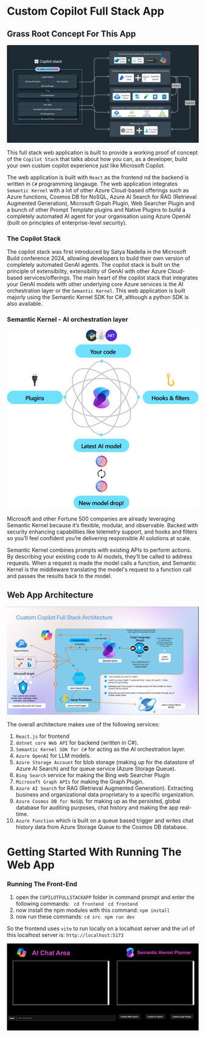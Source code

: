 # Custom Copilot Full Stack App

## Grass Root Concept For This App
![Alt text](https://github.com/kuljotSB/assets/blob/main/copilot%20stack.png?raw=true)

This full stack web application is built to provide a working proof of concept of the `Copilot Stack` that talks about how you can, as a developer, build your own custom copilot experience just like Microsoft Copilot. 

The web application is built with `React` as the frontend nd the backend is written in `C#` programming langauge. The web application integrates `Semantic Kernel` with a lot of other Azure Cloud-based offerings such as Azure functions, Cosmos DB for NoSQL, Azure AI Search for RAG (Retrieval Augmented Generation), Microsoft Grpah Plugin, Web Searcher Plugin and a bunch of other Prompt Template plugins and Native Plugins to build a completely automated AI agent for your organisation using Azure OpenAI (built on principles of enterprise-level security). 

### The Copilot Stack
The copilot stack was first introduced by Satya Nadella in the Microsoft Build conference 2024, allowiing developers to build their own version of completely automated GenAI agents. The copilot stack is built on the principle of extensibility, extensibility of GenAI with other Azure Cloud-based services/offerings. The main heart of the copilot stack that integrates your GenAI models with other underlying core Azure services is the AI orchestration layer or the `Semantic Kernel`. This web application is built majorly using the Semantic Kernel SDK for C#, although a python SDK is also available.

### Semantic Kernel - AI orchestration layer
![Alt text](https://github.com/kuljotSB/assets/blob/main/enterprise-ready.png?raw=true)

Microsoft and other Fortune 500 companies are already leveraging Semantic Kernel because it’s flexible, modular, and observable. Backed with security enhancing capabilities like telemetry support, and hooks and filters so you’ll feel confident you’re delivering responsible AI solutions at scale. 

Semantic Kernel combines prompts with existing APIs to perform actions. By describing your existing code to AI models, they’ll be called to address requests. When a request is made the model calls a function, and Semantic Kernel is the middleware translating the model's request to a function call and passes the results back to the model.

## Web App Architecture 
![Alt text](https://github.com/kuljotSB/assets/blob/main/Screenshot%202024-07-10%20135848.png?raw=true)

The overall architecture makes use of the following services:
1) `React.js` for frontend
2) `dotnet core Web API` for backend (written in C#).
3) `Semantic Kernel SDK for C#` for acting as the AI orchestration layer.
4) `Azure OpenAI` for LLM models.
5) `Azure Storage Account` for blob storage (making up for the datastore of Azure AI Search) and for queue service (Azure Storage Queue).
6) `Bing Search` service for making the Bing web Searcher Plugin
7) `Microsoft Graph APIs` for making the Graph Plugin.
8) `Azure AI Search` for RAG (Retrieval Augmented Generation). Extracting business and organizational data proprietary to a specific organization.
9) `Azure Cosmos DB for NoSQL` for making up as the persisted, global database for auditing purposes, chat history and making the app real-time.
10) `Azure Function` which is built on a queue based trigger and writes chat history data from Azure Storage Queue to the Cosmos DB database.

# Getting Started With Running The Web App

### Running The Front-End

1) open the `COPILOTFULLSTACKAPP` folder in command prompt and enter the following commands:
    ` cd frontend`
    ` cd frontend`
2) now install the npm modules with this command:
   ` npm install `
3) now run these commands:
   `cd src`
   ` npm run dev`

So the frontend uses `vite` to run locally on a localhost server and the url of this localhost server is: `http://localhost:5173`

![Alt text](https://github.com/kuljotSB/assets/blob/main/Screenshot%202024-07-10%20142243.png?raw=true)

